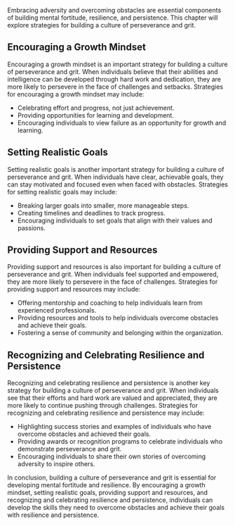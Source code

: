 
Embracing adversity and overcoming obstacles are essential components of building mental fortitude, resilience, and persistence. This chapter will explore strategies for building a culture of perseverance and grit.

Encouraging a Growth Mindset
----------------------------

Encouraging a growth mindset is an important strategy for building a culture of perseverance and grit. When individuals believe that their abilities and intelligence can be developed through hard work and dedication, they are more likely to persevere in the face of challenges and setbacks. Strategies for encouraging a growth mindset may include:

* Celebrating effort and progress, not just achievement.
* Providing opportunities for learning and development.
* Encouraging individuals to view failure as an opportunity for growth and learning.

Setting Realistic Goals
-----------------------

Setting realistic goals is another important strategy for building a culture of perseverance and grit. When individuals have clear, achievable goals, they can stay motivated and focused even when faced with obstacles. Strategies for setting realistic goals may include:

* Breaking larger goals into smaller, more manageable steps.
* Creating timelines and deadlines to track progress.
* Encouraging individuals to set goals that align with their values and passions.

Providing Support and Resources
-------------------------------

Providing support and resources is also important for building a culture of perseverance and grit. When individuals feel supported and empowered, they are more likely to persevere in the face of challenges. Strategies for providing support and resources may include:

* Offering mentorship and coaching to help individuals learn from experienced professionals.
* Providing resources and tools to help individuals overcome obstacles and achieve their goals.
* Fostering a sense of community and belonging within the organization.

Recognizing and Celebrating Resilience and Persistence
------------------------------------------------------

Recognizing and celebrating resilience and persistence is another key strategy for building a culture of perseverance and grit. When individuals see that their efforts and hard work are valued and appreciated, they are more likely to continue pushing through challenges. Strategies for recognizing and celebrating resilience and persistence may include:

* Highlighting success stories and examples of individuals who have overcome obstacles and achieved their goals.
* Providing awards or recognition programs to celebrate individuals who demonstrate perseverance and grit.
* Encouraging individuals to share their own stories of overcoming adversity to inspire others.

In conclusion, building a culture of perseverance and grit is essential for developing mental fortitude and resilience. By encouraging a growth mindset, setting realistic goals, providing support and resources, and recognizing and celebrating resilience and persistence, individuals can develop the skills they need to overcome obstacles and achieve their goals with resilience and persistence.
